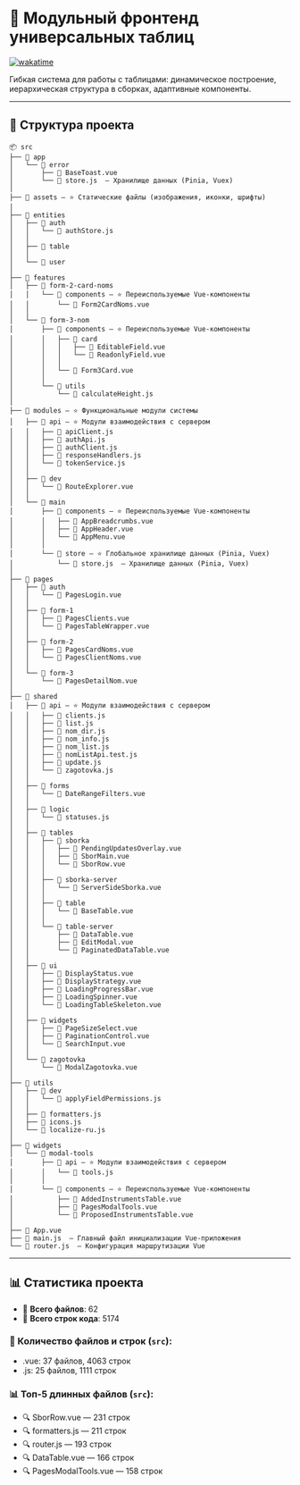 # 📌 Модульный фронтенд универсальных таблиц  

[![wakatime](https://wakatime.com/badge/github/i5anin/modules-soft__pf-forum.svg)](https://wakatime.com/badge/github/i5anin/modules-soft__pf-forum)  

Гибкая система для работы с таблицами: динамическое построение, иерархическая структура в сборках, адаптивные компоненты.

---

## 📂 Структура проекта
```
📦 src
├── 📂 app
│   └── 📂 error
│       ├── 📗 BaseToast.vue 
│       └── 📜 store.js  — Хранилище данных (Pinia, Vuex)
│
├── 📂 assets — ⭐ Статические файлы (изображения, иконки, шрифты)
│
├── 📂 entities
│   ├── 📂 auth
│   │   └── 📜 authStore.js 
│   │
│   ├── 📂 table
│   │
│   └── 📂 user
│
├── 📂 features
│   ├── 📂 form-2-card-noms
│   │   └── 📂 components — ⭐ Переиспользуемые Vue-компоненты
│   │       └── 📗 Form2CardNoms.vue 
│   │
│   └── 📂 form-3-nom
│       ├── 📂 components — ⭐ Переиспользуемые Vue-компоненты
│       │   ├── 📂 card
│       │   │   ├── 📗 EditableField.vue 
│       │   │   └── 📗 ReadonlyField.vue 
│       │   │
│       │   └── 📗 Form3Card.vue 
│       │
│       └── 📂 utils
│           └── 📜 calculateHeight.js 
│
├── 📂 modules — ⭐ Функциональные модули системы
│   ├── 📂 api — ⭐ Модули взаимодействия с сервером
│   │   ├── 📜 apiClient.js 
│   │   ├── 📜 authApi.js 
│   │   ├── 📜 authClient.js 
│   │   ├── 📜 responseHandlers.js 
│   │   └── 📜 tokenService.js 
│   │
│   ├── 📂 dev
│   │   └── 📗 RouteExplorer.vue 
│   │
│   └── 📂 main
│       ├── 📂 components — ⭐ Переиспользуемые Vue-компоненты
│       │   ├── 📗 AppBreadcrumbs.vue 
│       │   ├── 📗 AppHeader.vue 
│       │   └── 📗 AppMenu.vue 
│       │
│       └── 📂 store — ⭐ Глобальное хранилище данных (Pinia, Vuex)
│           └── 📜 store.js  — Хранилище данных (Pinia, Vuex)
│
├── 📂 pages
│   ├── 📂 auth
│   │   └── 📗 PagesLogin.vue 
│   │
│   ├── 📂 form-1
│   │   ├── 📗 PagesClients.vue 
│   │   └── 📗 PagesTableWrapper.vue 
│   │
│   ├── 📂 form-2
│   │   ├── 📗 PagesCardNoms.vue 
│   │   └── 📗 PagesClientNoms.vue 
│   │
│   └── 📂 form-3
│       └── 📗 PagesDetailNom.vue 
│
├── 📂 shared
│   ├── 📂 api — ⭐ Модули взаимодействия с сервером
│   │   ├── 📜 clients.js 
│   │   ├── 📜 list.js 
│   │   ├── 📜 nom_dir.js 
│   │   ├── 📜 nom_info.js 
│   │   ├── 📜 nom_list.js 
│   │   ├── 📜 nomListApi.test.js 
│   │   ├── 📜 update.js 
│   │   └── 📜 zagotovka.js 
│   │
│   ├── 📂 forms
│   │   └── 📗 DateRangeFilters.vue 
│   │
│   ├── 📂 logic
│   │   └── 📜 statuses.js 
│   │
│   ├── 📂 tables
│   │   ├── 📂 sborka
│   │   │   ├── 📗 PendingUpdatesOverlay.vue 
│   │   │   ├── 📗 SborMain.vue 
│   │   │   └── 📗 SborRow.vue 
│   │   │
│   │   ├── 📂 sborka-server
│   │   │   └── 📗 ServerSideSborka.vue 
│   │   │
│   │   ├── 📂 table
│   │   │   └── 📗 BaseTable.vue 
│   │   │
│   │   └── 📂 table-server
│   │       ├── 📗 DataTable.vue 
│   │       ├── 📗 EditModal.vue 
│   │       └── 📗 PaginatedDataTable.vue 
│   │
│   ├── 📂 ui
│   │   ├── 📗 DisplayStatus.vue 
│   │   ├── 📗 DisplayStrategy.vue 
│   │   ├── 📗 LoadingProgressBar.vue 
│   │   ├── 📗 LoadingSpinner.vue 
│   │   └── 📗 LoadingTableSkeleton.vue 
│   │
│   ├── 📂 widgets
│   │   ├── 📗 PageSizeSelect.vue 
│   │   ├── 📗 PaginationControl.vue 
│   │   └── 📗 SearchInput.vue 
│   │
│   └── 📂 zagotovka
│       └── 📗 ModalZagotovka.vue 
│
├── 📂 utils
│   ├── 📂 dev
│   │   └── 📜 applyFieldPermissions.js 
│   │
│   ├── 📜 formatters.js 
│   ├── 📜 icons.js 
│   └── 📜 localize-ru.js 
│
├── 📂 widgets
│   └── 📂 modal-tools
│       ├── 📂 api — ⭐ Модули взаимодействия с сервером
│       │   └── 📜 tools.js 
│       │
│       └── 📂 components — ⭐ Переиспользуемые Vue-компоненты
│           ├── 📗 AddedInstrumentsTable.vue 
│           ├── 📗 PagesModalTools.vue 
│           └── 📗 ProposedInstrumentsTable.vue 
│
├── 📗 App.vue 
├── 📜 main.js  — Главный файл инициализации Vue-приложения
└── 📜 router.js  — Конфигурация маршрутизации Vue
```

---

## 📊 Статистика проекта

- 📄 **Всего файлов**: 62
- 📜 **Всего строк кода**: 5174


### 📁 Количество файлов и строк (`src`):
  - .vue: 37 файлов, 4063 строк
  - .js: 25 файлов, 1111 строк

### 📊 Топ-5 длинных файлов (`src`):
- 🔍 SborRow.vue — 231 строк
- 🔍 formatters.js — 211 строк
- 🔍 router.js — 193 строк
- 🔍 DataTable.vue — 166 строк
- 🔍 PagesModalTools.vue — 158 строк


